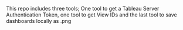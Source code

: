This repo includes three tools; One tool to get a Tableau Server Authentication Token, one tool to get View IDs and the last tool to save dashboards locally as .png 
